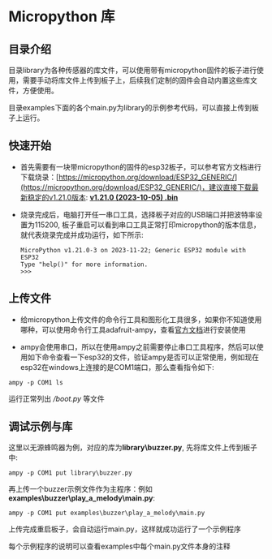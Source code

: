 # Micropython 库

## 目录介绍

  目录library为各种传感器的库文件，可以使用带有micropython固件的板子进行使用，需要手动将库文件上传到板子上，后续我们定制的固件会自动内置这些库文件，方便使用。

  目录examples下面的各个main.py为library的示例参考代码，可以直接上传到板子上运行。

## 快速开始

- 首先需要有一块带micropython的固件的esp32板子，可以参考官方文档进行下载烧录：[https://micropython.org/download/ESP32_GENERIC/](https://micropython.org/download/ESP32_GENERIC/)，建议直接下载最新稳定的v1.21.0版本: [**v1.21.0 (2023-10-05) .bin**](https://micropython.org/resources/firmware/ESP32_GENERIC-20231005-v1.21.0.bin)

- 烧录完成后，电脑打开任一串口工具，选择板子对应的USB端口并把波特率设置为115200, 板子重启可以看到串口工具正常打印micropython的版本信息，就代表烧录完成并成功运行，如下所示:

  ```text
  MicroPython v1.21.0-3 on 2023-11-22; Generic ESP32 module with ESP32
  Type "help()" for more information.
  >>>
  ```

## 上传文件

- 给micropython上传文件的命令行工具和图形化工具很多，如果你不知道使用哪种，可以使用命令行工具adafruit-ampy，查看[官方文档](https://pypi.org/project/adafruit-ampy/)进行安装使用

- ampy会使用串口，所以在使用ampy之前需要停止串口工具程序，然后可以使用如下命令查看一下esp32的文件，验证ampy是否可以正常使用，例如现在esp32在windows上连接的是COM1端口，那么查看指令如下:

```shell
ampy -p COM1 ls
```

  运行正常列出 */boot.py* 等文件

## 调试示例与库

这里以无源蜂鸣器为例，对应的库为**library\buzzer.py**, 先将库文件上传到板子中:

```shell
ampy -p COM1 put library\buzzer.py
```

再上传一个buzzer示例文件作为主程序：例如**examples\buzzer\play_a_melody\main.py**:

```shell
ampy -p COM1 put examples\buzzer\play_a_melody\main.py
```

上传完成重启板子，会自动运行main.py，这样就成功运行了一个示例程序

每个示例程序的说明可以查看examples中每个main.py文件本身的注释

